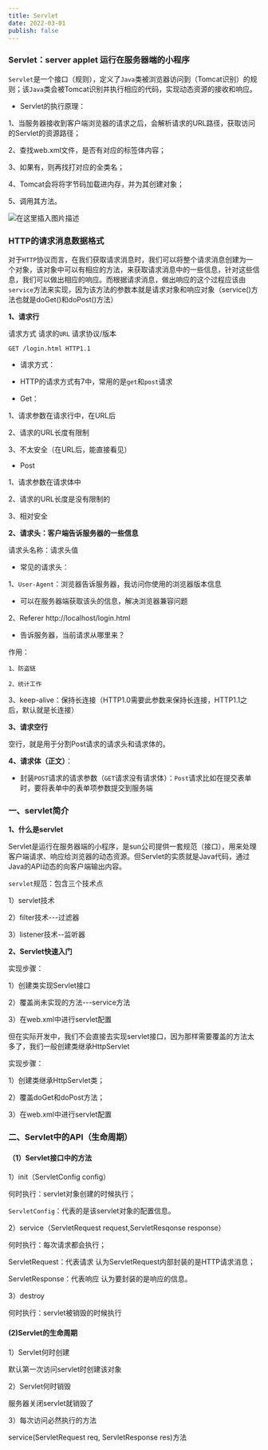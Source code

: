 ```yaml
---
title: Servlet
date: 2022-03-01
publish: false
---
```


### Servlet：server applet 运行在服务器端的小程序

`Servlet`是一个接口（规则），定义了`Java`类被浏览器访问到（Tomcat识别）的规则；该`Java`类会被Tomcat识别并执行相应的代码，实现动态资源的接收和响应。

* Servlet的执行原理：

1、当服务器接收到客户端浏览器的请求之后，会解析请求的URL路径，获取访问的Servlet的资源路径；

2、查找web.xml文件，是否有对应的<url-pattern>标签体内容；

3、如果有，则再找打对应的<servlet-class>全类名；

4、Tomcat会将将字节码加载进内存，并为其创建对象；

5、调用其方法。

![在这里插入图片描述](https://img-blog.csdnimg.cn/8b1b1cac60e94ea3a5bd936905b5878a.png?x-oss-process=image/watermark,type_d3F5LXplbmhlaQ,shadow_50,text_Q1NETiBAbGVlZGNvZGVKb2huMDE=,size_18,color_FFFFFF,t_70,g_se,x_16)

### HTTP的请求消息数据格式

对于`HTTP`协议而言，在我们获取请求消息时，我们可以将整个请求消息创建为一个对象，该对象中可以有相应的方法，来获取请求消息中的一些信息，针对这些信息，我们可以做出相应的响应。而根据请求消息，做出响应的这个过程应该由`service`方法来实现，因为该方法的参数本就是请求对象和响应对象（service()方法也就是doGet()和doPost()方法）

**1、请求行**

请求方式 请求的`URL` 请求协议/版本

`GET /login.html HTTP1.1`

* 请求方式：

* HTTP的请求方式有7中，常用的是`get`和`post`请求

* Get：

1、请求参数在请求行中，在URL后

2、请求的URL长度有限制

3、不太安全（在URL后，能直接看见）

* Post

1、请求参数在请求体中

2、请求的URL长度是没有限制的

3、相对安全

**2、请求头：客户端告诉服务器的一些信息**

请求头名称：请求头值

* 常见的请求头：

1、`User-Agent`：浏览器告诉服务器，我访问你使用的浏览器版本信息

* 可以在服务器端获取该头的信息，解决浏览器兼容问题

2、Referer http://localhost/login.html

* 告诉服务器，当前请求从哪里来？

作用：

    1、防盗链

    2、统计工作

3、keep-alive：保持长连接（HTTP1.0需要此参数来保持长连接，HTTP1.1之后，默认就是长连接）

**3、请求空行**

空行，就是用于分割Post请求的请求头和请求体的。

**4、请求体（正文）**：

* 封装`POST`请求的请求参数（`GET`请求没有请求体）：`Post`请求比如在提交表单时，要将表单中的表单项参数提交到服务端

### 一、servlet简介

**1、什么是servlet**

Servlet是运行在服务器端的小程序，是sun公司提供一套规范（接口），用来处理客户端请求、响应给浏览器的动态资源。但Servlet的实质就是Java代码，通过Java的API动态的向客户端输出内容。

`servlet`规范：包含三个技术点

1）servlet技术

2）filter技术---过滤器

3）listener技术--监听器

**2、Servlet快速入门**

实现步骤：

1）创建类实现Servlet接口

2）覆盖尚未实现的方法---service方法

3）在web.xml中进行servlet配置

但在实际开发中，我们不会直接去实现servlet接口，因为那样需要覆盖的方法太多了，我们一般创建类继承HttpServlet

实现步骤：

1）创建类继承HttpServlet类；

2）覆盖doGet和doPost方法；

3）在web.xml中进行servlet配置

### 二、Servlet中的API（生命周期）

#### （1）Servlet接口中的方法

1）init（ServletConfig config）

何时执行：servlet对象创建的时候执行；

`ServletConfig`：代表的是该servlet对象的配置信息。

2）service（ServletRequest request,ServletResqonse response）

何时执行：每次请求都会执行；

ServletRequest：代表请求 认为ServletRequest内部封装的是HTTP请求消息；

ServletResponse：代表响应 认为要封装的是响应的信息。

3）destroy

何时执行：servlet被销毁的时候执行


#### (2)Servlet的生命周期

1）Servlet何时创建

默认第一次访问servlet时创建该对象

2）Servlet何时销毁

服务器关闭servlet就销毁了

3）每次访问必然执行的方法

service(ServletRequest req, ServletResponse res)方法
